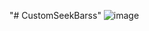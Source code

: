 "# CustomSeekBarss" 
![image](https://github.com/525642022/CustomSeekBar/tree/master/MyApplication/Screenshot/Screenshot_20170404-144633.png )   